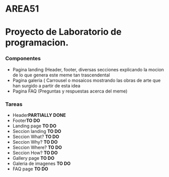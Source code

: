# AREA51
<h1>Proyecto de Laboratorio de programacion.</h1>

<h3>Componentes</h3>
<ul>
<li>Pagina landing (Header, footer, diversas secciones explicando la mocion de lo que genera este meme tan trascendental</li>
<li>Pagina galeria ( Carrousel o mosaicos mostrando las obras de arte que han surgido a partir de esta idea</li>
<li>Pagina FAQ (Preguntas y respuestas acerca del meme)</li>
</ul>

<h3>Tareas</h3>
<ul>
        <li>Header<b>PARTIALLY DONE</b></li>
        <li>Footer<b>TO DO</b></li>
        <li>Landing page <b>TO DO</b></li>
        <li>Seccion landing <b>TO DO</b></li>
        <li>Seccion What? <b>TO DO</b></li>
        <li>Seccion Why? <b>TO DO</b></li>
        <li>Seccion Where? <b>TO DO</b></li>
        <li>Seccion How? <b>TO DO</b></li>
        <li>Gallery page <b>TO DO</b></li>
        <li>Galeria de imagenes <b>TO DO</b></li>
        <li>FAQ page <b>TO DO</b></li>
</ul>


 
